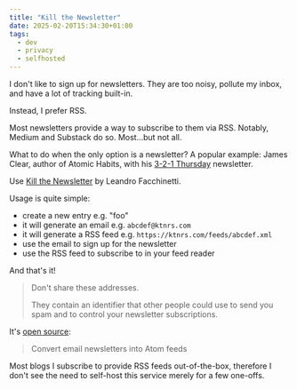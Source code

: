 ```yaml
---
title: "Kill the Newsletter"
date: 2025-02-20T15:34:30+01:00
tags:
  - dev
  - privacy
  - selfhosted
---
```


I don't like to sign up for newsletters. They are too noisy, pollute my inbox,
and have a lot of tracking built-in.

Instead, I prefer RSS.

Most newsletters provide a way to subscribe to them via RSS. Notably, Medium and
Substack do so. Most...but not all.

What to do when the only option is a newsletter? A popular example: James
Clear, author of Atomic Habits, with his [3-2-1
Thursday](https://jamesclear.com/newsletter) newsletter.

Use [Kill the Newsletter](https://ktnrs.com/) by Leandro Facchinetti.

Usage is quite simple:

- create a new entry e.g. "foo"
- it will generate an email e.g. `abcdef@ktnrs.com`
- it will generate a RSS feed e.g. `https://ktnrs.com/feeds/abcdef.xml`
- use the email to sign up for the newsletter
- use the RSS feed to subscribe to in your feed reader

And that's it!

> Don't share these addresses.
>
> They contain an identifier that other people could use to send you spam and to
> control your newsletter subscriptions.

It's [open source](https://github.com/leafac/kill-the-newsletter):

> Convert email newsletters into Atom feeds

Most blogs I subscribe to provide RSS feeds out-of-the-box, therefore I don't
see the need to self-host this service merely for a few one-offs.
